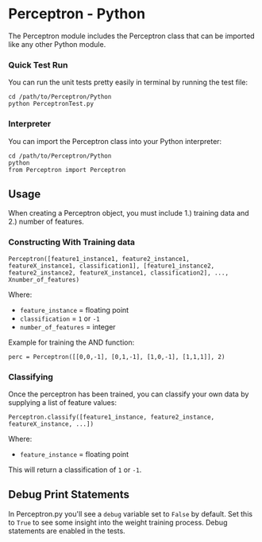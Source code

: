 # Perceptron - Python
The Perceptron module includes the Perceptron class that can be imported like any other Python module.

### Quick Test Run
You can run the unit tests pretty easily in terminal by running the test file:

    cd /path/to/Perceptron/Python
    python PerceptronTest.py

### Interpreter
You can import the Perceptron class into your Python interpreter:

    cd /path/to/Perceptron/Python
    python
    from Perceptron import Perceptron

## Usage
When creating a Perceptron object, you must include 1.) training data and 2.) number of features.

### Constructing With Training data
```
Perceptron([feature1_instance1, feature2_instance1, featureX_instance1, classification1], [feature1_instance2, feature2_instance2, featureX_instance1, classification2], ..., Xnumber_of_features)
```
Where:

* `feature_instance` = floating point
* `classification` = `1` or `-1`
* `number_of_features` = integer

Example for training the AND function:
```
perc = Perceptron([[0,0,-1], [0,1,-1], [1,0,-1], [1,1,1]], 2)
```

### Classifying
Once the perceptron has been trained, you can classify your own data by supplying a list of feature values:
```
Perceptron.classify([feature1_instance, feature2_instance, featureX_instance, ...])
```
Where:

* `feature_instance` = floating point

This will return a classification of `1` or `-1`.

## Debug Print Statements
In Perceptron.py you'll see a `debug` variable set to `False` by default. Set this to `True` to see some insight into the weight training process. Debug statements are enabled in the tests.